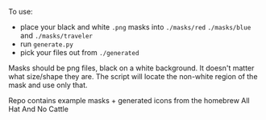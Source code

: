 To use:

- place your black and white `.png` masks into `./masks/red` `./masks/blue` and `./masks/traveler`
- run `generate.py`
- pick your files out from `./generated`

Masks should be png files, black on a white background. It doesn't matter what size/shape they are. The script will locate the non-white region of the mask and use only that. 

Repo contains example masks + generated icons from the homebrew All Hat And No Cattle 
